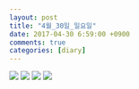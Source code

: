 ```yaml
---
layout: post
title: "4월_30일_일요일"
date: 2017-04-30 6:59:00 +0900
comments: true 
categories: [diary] 
---
```

![](http://blogfiles7.naver.net/MjAxNzA0MzBfMTY5/MDAxNDkzNTAzMTMwNTEy.7db_aKcGUhJgLiyrHegm8_82Nhb6cP3oQR3q1_ed9YIg.De0yPtWqbiRw-eeIMJDNVrl2VoP4Q2r_wgd1uCCAnRkg.JPEG.hotleve/NaverBlog_20170430_065850_00.jpg) 
![](http://blogfiles1.naver.net/MjAxNzA0MzBfMTMy/MDAxNDkzNTAzMTMxMjE1.jcFisblKcEXAf6b8uJaEmH3_WmvNXLvGWOc8tQE3ACMg.tPzTMP6bIYkJTdiT1x_rPITlGtUdb6mSleP-2kpc8Tsg.JPEG.hotleve/NaverBlog_20170430_065850_01.jpg) 
![](http://blogfiles14.naver.net/MjAxNzA0MzBfMTkg/MDAxNDkzNTAzMTQ1NDg0.80sECg6VxkhtrAFNR5OlMaUwE0ZKGQ6hrnmWq-ChYGMg.3iuhzm4_a15NAWmlkaDQkun8C0XL0Ztyoxt-_78J4n0g.JPEG.hotleve/NaverBlog_20170430_065905_24.jpg) 
![](http://blogfiles2.naver.net/MjAxNzA0MzBfMTAw/MDAxNDkzNTAzMTQ2Mjg3.gPNfjk--OC0xgfcJe9Z2btl5yBYrniwxKVdjYMnRZDQg.KF8VkD8tzC5vRDYGA4m97xsJGCvafumhaHmBaVTKtEEg.JPEG.hotleve/NaverBlog_20170430_065906_25.jpg) 
